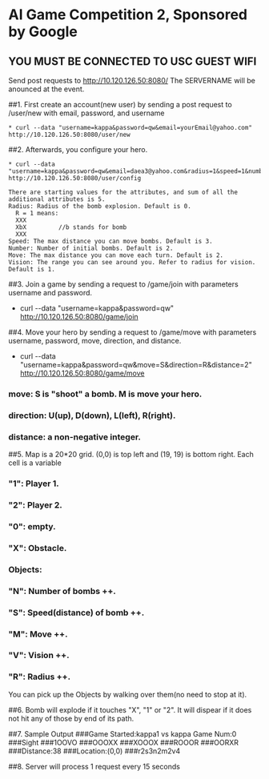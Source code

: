 #  AI Game Competition 2, Sponsored by Google

## YOU MUST BE CONNECTED TO USC GUEST WIFI
  Send post requests to http://10.120.126.50:8080/
  The SERVERNAME will be anounced at the event.

##1. First create an account(new user) by sending a post request to /user/new with email, password, and username

    * curl --data "username=kappa&password=qw&email=yourEmail@yahoo.com" http://10.120.126.50:8080/user/new

##2. Afterwards, you configure your hero.

    * curl --data "username=kappa&password=qw&email=daea3@yahoo.com&radius=1&speed=1&number=0&move=0&vision=3" http://10.120.126.50:8080/user/config

    There are starting values for the attributes, and sum of all the additional attributes is 5.
    Radius: Radius of the bomb explosion. Default is 0.
      R = 1 means:  
      XXX
      XbX         //b stands for bomb
      XXX
    Speed: The max distance you can move bombs. Default is 3.
    Number: Number of initial bombs. Default is 2.
    Move: The max distance you can move each turn. Default is 2.
    Vision: The range you can see around you. Refer to radius for vision. Default is 1.


##3. Join a game by sending a request to /game/join with parameters username and password.
  
  * curl --data "username=kappa&password=qw" http://10.120.126.50:8080/game/join
  
##4. Move your hero by sending a request to /game/move with parameters username, password, move, direction, and distance.
  
  * curl --data "username=kappa&password=qw&move=S&direction=R&distance=2" http://10.120.126.50:8080/game/move

  ### move: S is "shoot" a bomb. M is move your hero.
  ### direction: U(up), D(down), L(left), R(right).
  ### distance: a non-negative integer.

##5. Map is a 20*20 grid. (0,0) is top left and (19, 19) is bottom right. Each cell is a variable
  ### "1": Player 1.
  ### "2": Player 2.
  ### "0": empty.
  ### "X": Obstacle.
  ### Objects:
  ### "N": Number of bombs ++. 
  ### "S": Speed(distance) of bomb ++.
  ### "M": Move ++.
  ### "V": Vision ++.
  ### "R": Radius ++.

  You can pick up the Objects by walking over them(no need to stop at it).

##6. Bomb will explode if it touches "X", "1" or "2". It will dispear if it does not hit any of those by end of its path.

##7. Sample Output
###Game Started:kappa1 vs kappa Game Num:0
###Sight
###1OOVO
###OOOXX
###XOOOX
###ROOOR
###OORXR
###Distance:38
###Location:(0,0)
###r2s3n2m2v4

##8. Server will process 1 request every 15 seconds
